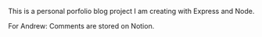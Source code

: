 This is a personal porfolio blog project I am creating with Express and Node. 

For Andrew: Comments are stored on Notion. 

